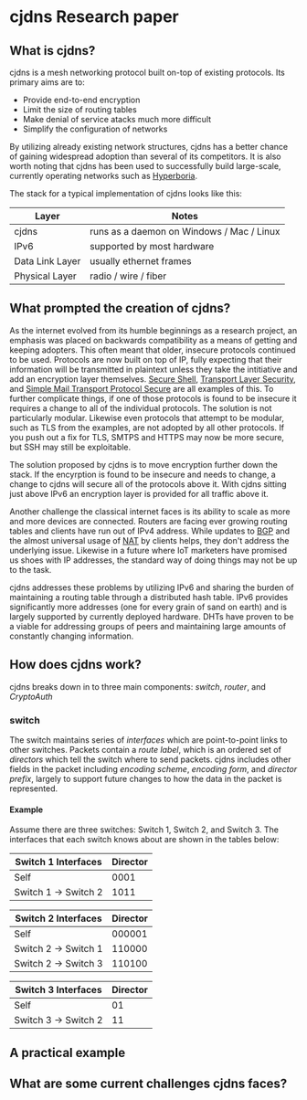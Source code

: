 # cjdns Research paper

## What is cjdns?

cjdns is a mesh networking protocol built on-top of existing protocols. Its primary aims are to:

* Provide end-to-end encryption
* Limit the size of routing tables
* Make denial of service atacks much more difficult
* Simplify the configuration of networks

By utilizing already existing network structures, cjdns has a better chance of gaining widespread adoption than several of its competitors. It is also worth noting that cjdns has been used to successfully build large-scale, currently operating networks such as [Hyperboria](https://hyperboria.net/).

The stack for a typical implementation of cjdns looks like this:

 Layer | Notes 
--- | ---
| cjdns | runs as a daemon on Windows / Mac / Linux  
| IPv6  | supported by most hardware
| Data Link Layer | usually ethernet frames 
| Physical Layer | radio / wire / fiber 

## What prompted the creation of cjdns?

As the internet evolved from its humble beginnings as a research project, an emphasis was placed on backwards compatibility as a means of getting and keeping adopters. This often meant that older, insecure protocols continued to be used. Protocols are now built on top of IP, fully expecting that their information will be transmitted in plaintext unless they take the intitiative and add an encryption layer themselves. [Secure Shell](https://tools.ietf.org/html/rfc4253), [Transport Layer Security](https://tools.ietf.org/html/rfc5246), and [Simple Mail Transport Protocol Secure](https://www.ietf.org/rfc/rfc3207.txt) are all examples of this. To further complicate things, if one of those protocols is found to be insecure it requires a change to all of the individual protocols. The solution is not particularly modular. Likewise even protocols that attempt to be modular, such as TLS from the examples, are not adopted by all other protocols. If you push out a fix for TLS, SMTPS and HTTPS may now be more secure, but SSH may still be exploitable.

The solution proposed by cjdns is to move encryption further down the stack. If the encyrption is found to be insecure and needs to change, a change to cjdns will secure all of the protocols above it. With cjdns sitting just above IPv6 an encryption layer is provided for all traffic above it.

Another challenge the classical internet faces is its ability to scale as more and more devices are connected. Routers are facing ever growing routing tables and clients have run out of IPv4 address. While updates to [BGP](https://tools.ietf.org/html/rfc4271) and the almost universal usage of [NAT](https://tools.ietf.org/html/rfc1631) by clients helps, they don't address the underlying issue. Likewise in a future where IoT marketers have promised us shoes with IP addresses, the standard way of doing things may not be up to the task.

cjdns addresses these problems by utilizing IPv6 and sharing the burden of maintaining a routing table through a distributed hash table. IPv6 provides significantly more addresses (one for every grain of sand on earth) and is largely supported by currently deployed hardware. DHTs have proven to be a viable for addressing groups of peers and maintaining large amounts of constantly changing information.

## How does cjdns work?

cjdns breaks down in to three main components: *switch*, *router*, and *CryptoAuth*

### switch

The switch maintains series of *interfaces* which are point-to-point links to other switches. Packets contain a *route label*, which is an ordered set of *directors* which tell the switch where to send packets. cjdns includes other fields in the packet including *encoding scheme*, *encoding form*, and *director prefix*, largely to support future changes to how the data in the packet is represented.

#### Example

Assume there are three switches: Switch 1, Switch 2, and Switch 3. The interfaces that each switch knows about are shown in the tables below:

Switch 1 Interfaces | Director
--- | ---
Self | 0001
Switch 1 -> Switch 2 | 1011

Switch 2 Interfaces | Director
--- | ---
Self | 000001
Switch 2 -> Switch 1 | 110000
Switch 2 -> Switch 3 | 110100

Switch 3 Interfaces | Director
--- | ---
Self | 01
Switch 3 -> Switch 2 | 11

## A practical example

## What are some current challenges cjdns faces? 
